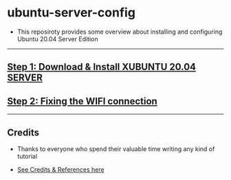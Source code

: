 # ubuntu-server-config

* This reposiroty provides some overview about installing and configuring Ubuntu 20.04 Server Edition

------------------------------------------------------

##  [Step 1: Download & Install XUBUNTU 20.04 SERVER](https://github.com/fcarvalhopacheco/ubuntu-server-config/blob/main/1.how2/1.download-and-install-xubuntu-server.md)

##  [Step 2: Fixing the  WIFI connection ](https://github.com/fcarvalhopacheco/ubuntu-server-config/blob/main/1.how2/2.fix-wifi.md)

------------------------------------------------------

## Credits

* Thanks to everyone who spend their valuable time writing any kind of tutorial 

* [See Credits & References here](https://github.com/fcarvalhopacheco/ubuntu-server-config/blob/main/CREDITS.md)
